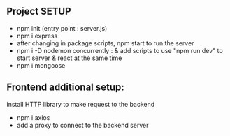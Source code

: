## Project SETUP

- npm init (entry point : server.js)
- npm i express
- after changing in package scripts, npm start to run the server
- npm i -D nodemon concurrently : & add scripts to use "npm run dev" to start server & react at the same time
- npm i mongoose

## Frontend additional setup:

install HTTP library to make request to the backend

- npm i axios
- add a proxy to connect to the backend server

